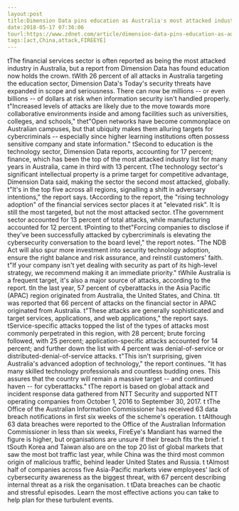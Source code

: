 ```yaml
---
layout:post
title:Dimension Data pins education as Australia's most attacked industry
date:2018-05-17 07:36:06
tourl:https://www.zdnet.com/article/dimension-data-pins-education-as-australias-most-attacked-industry/
tags:[act,China,attack,FIREEYE]
---
```

 tThe financial services sector is often reported as being the most attacked industry in Australia, but a report from Dimension Data has found education now holds the crown. tWith 26 percent of all attacks in Australia targeting the education sector, Dimension Data's Today's security threats have expanded in scope and seriousness. There can now be millions -- or even billions -- of dollars at risk when information security isn't handled properly. t"Increased levels of attacks are likely due to the move towards more collaborative environments inside and among facilities such as universities, colleges, and schools," thet"Open networks have become commonplace on Australian campuses, but that ubiquity makes them alluring targets for cybercriminals -- especially since higher learning institutions often possess sensitive company and state information." tSecond to education is the technology sector, Dimension Data reports, accounting for 17 percent; finance, which has been the top of the most attacked industry list for many years in Australia, came in third with 13 percent. tThe technology sector's significant intellectual property is a prime target for competitive advantage, Dimension Data said, making the sector the second most attacked, globally. t"It's in the top five across all regions, signalling a shift in adversary intentions," the report says. tAccording to the report, the "rising technology adoption" of the financial services sector places it at "elevated risk". It is still the most targeted, but not the most attacked sector. tThe government sector accounted for 13 percent of total attacks, while manufacturing accounted for 12 percent. tPointing to thet"Forcing companies to disclose if they've been successfully attacked by cybercriminals is elevating the cybersecurity conversation to the board level," the report notes. "The NDB Act will also spur more investment into security technology adoption, ensure the right balance and risk assurance, and reinstil customers' faith. t"If your company isn't yet dealing with security as part of its high-level strategy, we recommend making it an immediate priority." tWhile Australia is a frequent target, it's also a major source of attacks, according to the report. tIn the last year, 57 percent of cyberattacks in the Asia Pacific (APAC) region originated from Australia, the United States, and China. tIt was reported that 66 percent of attacks on the financial sector in APAC originated from Australia. t"These attacks are generally sophisticated and target services, applications, and web applications," the report says. tService-specific attacks topped the list of the types of attacks most commonly perpetrated in this region, with 28 percent; brute forcing followed, with 25 percent; application-specific attacks accounted for 14 percent; and further down the list with 4 percent was denial-of-service or distributed-denial-of-service attacks. t"This isn't surprising, given Australia's advanced adoption of technology," the report continues. "It has many skilled technology professionals and countless budding ones. This assures that the country will remain a massive target -- and continued haven -- for cyberattacks." tThe report is based on global attack and incident response data gathered from NTT Security and supported NTT operating companies from October 1, 2016 to September 30, 2017. t tThe Office of the Australian Information Commissioner has received 63 data breach notifications in first six weeks of the scheme's operation. t tAlthough 63 data breaches were reported to the Office of the Australian Information Commissioner in less than six weeks, FireEye's Mandiant has warned the figure is higher, but organisations are unsure if their breach fits the brief. t tSouth Korea and Taiwan also are on the top 20 list of global markets that saw the most bot traffic last year, while China was the third most common origin of malicious traffic, behind leader United States and Russia. t tAlmost half of companies across five Asia-Pacific markets view employees' lack of cybersecurity awareness as the biggest threat, with 67 percent describing internal threat as a risk the organisation. t tData breaches can be chaotic and stressful episodes. Learn the most effective actions you can take to help plan for these turbulent events.